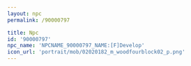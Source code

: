 ```yaml
---
layout: npc
permalink: /90000797

title: Npc
id: '90000797'
npc_name: 'NPCNAME_90000797_NAME:[F]Develop'
icon_url: 'portrait/mob/02020182_m_woodfourblock02_p.png'
---
```

